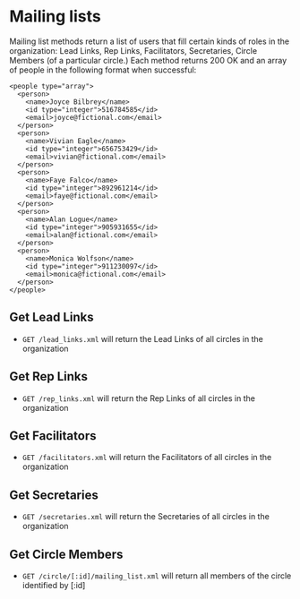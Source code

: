 Mailing lists
========


Mailing list methods return a list of users that fill certain kinds of roles in the organization: Lead Links, Rep Links, Facilitators, Secretaries, Circle Members (of a particular circle.)  Each method returns 200 OK and an array of people in the following format when successful:

```<?xml version="1.0" encoding="UTF-8"?>
<people type="array">
  <person>
    <name>Joyce Bilbrey</name>
    <id type="integer">516784585</id>
    <email>joyce@fictional.com</email>
  </person>
  <person>
    <name>Vivian Eagle</name>
    <id type="integer">656753429</id>
    <email>vivian@fictional.com</email>
  </person>
  <person>
    <name>Faye Falco</name>
    <id type="integer">892961214</id>
    <email>faye@fictional.com</email>
  </person>
  <person>
    <name>Alan Logue</name>
    <id type="integer">905931655</id>
    <email>alan@fictional.com</email>
  </person>
  <person>
    <name>Monica Wolfson</name>
    <id type="integer">911230097</id>
    <email>monica@fictional.com</email>
  </person>
</people>
```


Get Lead Links
----------

* `GET /lead_links.xml` will return the Lead Links of all circles in the organization


Get Rep Links
----------

* `GET /rep_links.xml` will return the Rep Links of all circles in the organization


Get Facilitators
----------

* `GET /facilitators.xml` will return the Facilitators of all circles in the organization


Get Secretaries
----------

* `GET /secretaries.xml` will return the Secretaries of all circles in the organization

Get Circle Members
----------

* `GET /circle/[:id]/mailing_list.xml` will return all members of the circle identified by [:id]
